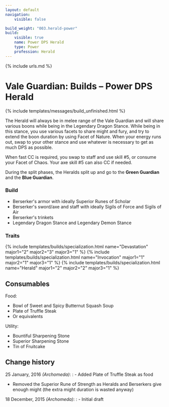 ```yaml
---
layout: default
navigation:
    visible: false

build_weight: "003.herald-power"
build:
    visible: true
    name: Power DPS Herald
    type: Power
    profession: Herald
---
```

{% include urls.md %}

# Vale Guardian: Builds &ndash; Power DPS Herald
{% include templates/messages/build_unfinished.html %}

The Herald will always be in melee range of the Vale Guardian and will share various boons while being in the Legendary Dragon Stance.
While being in this stance, you use various facets to share might and fury, and try to extend the boon duration by using Facet of Nature.
When your energy runs out, swap to your other stance and use whatever is necessary to get as much DPS as possible.

When fast CC is required, you swap to staff and use skill #5, or consume your Facet of Chaos.
Your axe skill #5 can also CC if needed.

During the split phases, the Heralds split up and go to the **Green Guardian** and the **Blue Guardian**.

### Build
- Berserker's armor with ideally Superior Runes of Scholar
- Berserker's sword/axe and staff with ideally Sigils of Force and Sigils of Air
- Berserker's trinkets
- Legendary Dragon Stance and Legendary Demon Stance

### Traits
{% include templates/builds/specialization.html name="Devastation" major1="2" major2="3" major3="1" %}
{% include templates/builds/specialization.html name="Invocation" major1="1" major2="1" major3="1" %}
{% include templates/builds/specialization.html name="Herald" major1="2" major2="2" major3="1" %}

## Consumables
Food:

- Bowl of Sweet and Spicy Butternut Squash Soup
- Plate of Truffle Steak
- Or equivalents

Utility:

- Bountiful Sharpening Stone
- Superior Sharpening Stone
- Tin of Fruitcake

## Change history
25 January, 2016 *(Archomeda)*:
: - Added Plate of Truffle Steak as food
- Removed the Superior Rune of Strength as Heralds and Berserkers give enough might (the extra might duration is wasted anyway)

18 December, 2015 *(Archomeda)*:
: - Initial draft
